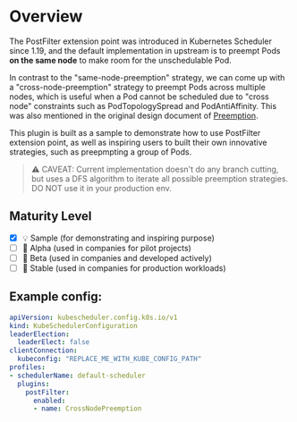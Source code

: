 # Overview

The PostFilter extension point was introduced in Kubernetes Scheduler since 1.19,
and the default implementation in upstream is to preempt Pods **on the same node**
to make room for the unschedulable Pod.

In contrast to the "same-node-preemption" strategy, we can come up with a "cross-node-preemption"
strategy to preempt Pods across multiple nodes, which is useful when a Pod cannot be
scheduled due to "cross node" constraints such as PodTopologySpread and PodAntiAffinity.
This was also mentioned in the original design document of [Preemption].

[Preemption]: https://github.com/kubernetes/community/blob/master/contributors/design-proposals/scheduling/pod-preemption.md#supporting-cross-node-preemption

This plugin is built as a sample to demonstrate how to use PostFilter extension point,
as well as inspiring users to built their own innovative strategies, such as preepmpting
a group of Pods.

> ⚠️ CAVEAT: Current implementation doesn't do any branch cutting, but uses a DFS algorithm
> to iterate all possible preemption strategies. DO NOT use it in your production env.

## Maturity Level

<!-- Check one of the values: Sample, Alpha, Beta, GA -->

- [x] 💡 Sample (for demonstrating and inspiring purpose)
- [ ] 👶 Alpha (used in companies for pilot projects)
- [ ] 👦 Beta (used in companies and developed actively)
- [ ] 👨 Stable (used in companies for production workloads)

## Example config:

```yaml
apiVersion: kubescheduler.config.k8s.io/v1
kind: KubeSchedulerConfiguration
leaderElection:
  leaderElect: false
clientConnection:
  kubeconfig: "REPLACE_ME_WITH_KUBE_CONFIG_PATH"
profiles:
- schedulerName: default-scheduler
  plugins:
    postFilter:
      enabled:
      - name: CrossNodePreemption
```

